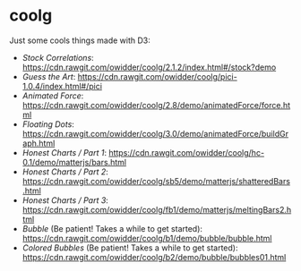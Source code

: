 # coolg

Just some cools things made with D3:
* _Stock Correlations_: https://cdn.rawgit.com/owidder/coolg/2.1.2/index.html#/stock?demo
* _Guess the Art_: https://cdn.rawgit.com/owidder/coolg/pici-1.0.4/index.html#/pici
* _Animated Force_: https://cdn.rawgit.com/owidder/coolg/2.8/demo/animatedForce/force.html
* _Floating Dots_: https://cdn.rawgit.com/owidder/coolg/3.0/demo/animatedForce/buildGraph.html
* _Honest Charts / Part 1_: https://cdn.rawgit.com/owidder/coolg/hc-0.1/demo/matterjs/bars.html
* _Honest Charts / Part 2_: https://cdn.rawgit.com/owidder/coolg/sb5/demo/matterjs/shatteredBars.html
* _Honest Charts / Part 3_: https://cdn.rawgit.com/owidder/coolg/fb1/demo/matterjs/meltingBars2.html
* _Bubble_ (Be patient! Takes a while to get started): https://cdn.rawgit.com/owidder/coolg/b1/demo/bubble/bubble.html
* _Colored Bubbles_ (Be patient! Takes a while to get started): https://cdn.rawgit.com/owidder/coolg/b2/demo/bubble/bubbles01.html

